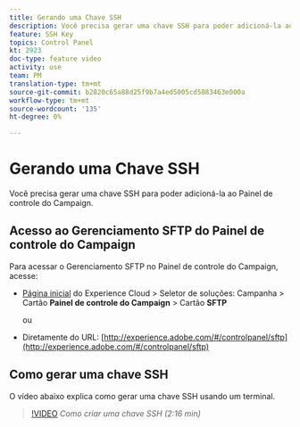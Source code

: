 ```yaml
---
title: Gerando uma Chave SSH
description: Você precisa gerar uma chave SSH para poder adicioná-la ao Painel de controle do Campaign Adobe Campaign. O vídeo abaixo explica como gerar uma chave SSH usando um terminal.
feature: SSH Key
topics: Control Panel
kt: 2923
doc-type: feature video
activity: use
team: PM
translation-type: tm+mt
source-git-commit: b2820c65a88d25f9b7a4ed5005cd5083463e000a
workflow-type: tm+mt
source-wordcount: '135'
ht-degree: 0%

---
```



# Gerando uma Chave SSH

Você precisa gerar uma chave SSH para poder adicioná-la ao Painel de controle do Campaign.

## Acesso ao Gerenciamento SFTP do Painel de controle do Campaign

Para acessar o Gerenciamento SFTP no Painel de controle do Campaign, acesse:

* [Página inicial](https://experience.adobe.com/#/home) do Experience Cloud > Seletor de soluções: Campanha > Cartão **Painel de controle do Campaign** > Cartão **SFTP**

   ou
* Diretamente do URL: [http://experience.adobe.com/#/controlpanel/sftp](http://experience.adobe.com/#/controlpanel/sftp)

## Como gerar uma chave SSH

O vídeo abaixo explica como gerar uma chave SSH usando um terminal.

>[!VIDEO](https://video.tv.adobe.com/v/27259?quality=12)
*Como criar uma chave SSH (2:16 min)*